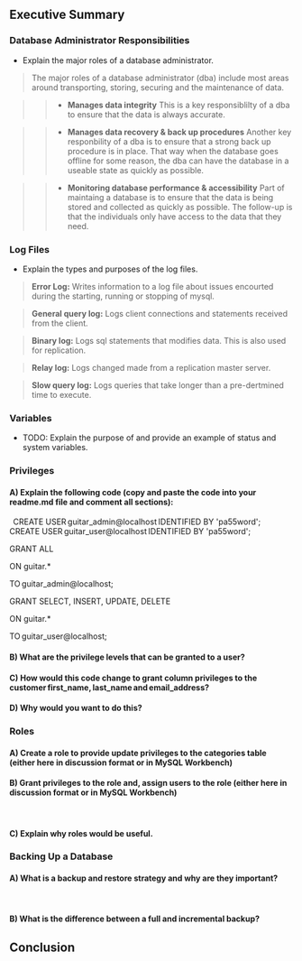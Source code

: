 ## Executive Summary

### Database Administrator Responsibilities
- Explain the major roles of a database administrator.
> The major roles of a database administrator (dba) include most areas around transporting, storing, securing and the maintenance of data.

>> - **Manages data integrity** This is a key responsiblilty of a dba to ensure that the data is always accurate.

>> - **Manages data recovery & back up procedures** Another key responbility of a dba is to ensure that a strong back up procedure is in place. That way when the database goes offline for some reason, the dba can have the database in a useable state as quickly as possible. 

>> - **Monitoring database performance & accessibility** Part of maintaing a database is to ensure that the data is being stored and collected as quickly as possible. The follow-up is that the individuals only have access to the data that they need.  


### Log Files
- Explain the types and purposes of the log files.
> **Error Log:** Writes information to a log file about issues encourted during the starting, running or stopping of mysql.

> **General query log:** Logs client connections and statements received from the client.

> **Binary log:** Logs sql statements that modifies data. This is also used for replication.

> **Relay log:** Logs changed made from a replication master server.

> **Slow query log:** Logs queries that take longer than a pre-dertmined time to execute.

### Variables
- TODO: Explain the purpose of and provide an example of status and system variables.

### Privileges

#### A) Explain the following code (copy and paste the code into your readme.md file and comment all sections):  
  
CREATE USER guitar_admin@localhost IDENTIFIED BY 'pa55word';  
CREATE USER guitar_user@localhost IDENTIFIED BY 'pa55word';  

GRANT ALL  

ON guitar.*  

TO guitar_admin@localhost;  

GRANT SELECT, INSERT, UPDATE, DELETE  

ON guitar.*  

TO guitar_user@localhost;  

#### B) What are the privilege levels that can be granted to a user?  

#### C) How would this code change to grant column privileges to the customer first_name, last_name and email_address?   

#### D) Why would you want to do this? 

### Roles

#### A) Create a role to provide update privileges to the categories table (either here in discussion format or in MySQL Workbench)  

#### B) Grant privileges to the role and, assign users to the role (either here in discussion format or in MySQL Workbench)  
 
#### C) Explain why roles would be useful.

### Backing Up a Database

#### A) What is a backup and restore strategy and why are they important?  
  
#### B) What is the difference between a full and incremental backup? 

## Conclusion 
